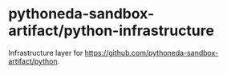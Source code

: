 # pythoneda-sandbox-artifact/python-infrastructure

Infrastructure layer for <https://github.com/pythoneda-sandbox-artifact/python>.

